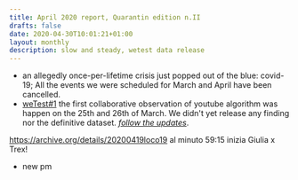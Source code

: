 ```yaml
---
title: April 2020 report, Quarantin edition n.II
drafts: false
date: 2020-04-30T10:01:21+01:00
layout: monthly
description: slow and steady, wetest data release
---
```


* an allegedly once-per-lifetime crisis just popped out of the blue: covid-19; All the events we were scheduled for March and April have been cancelled.
* [weTest#1](https://youtube.tracking.exposed/wetest/1) the first collaborative observation of youtube algorithm was happen on the 25th and 26th of March. We didn't yet release any finding nor the definitive dataset. *[follow the updates](https://youtube.tracking.exposed/wetest/announcement-1)*.


 https://archive.org/details/20200419loco19 al minuto 59:15 inizia Giulia x Trex!


* new pm
